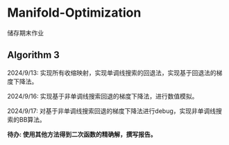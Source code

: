 # Manifold-Optimization

储存期末作业

## Algorithm 3

2024/9/13: 实现所有收缩映射，实现单调线搜索的回退法，实现基于回退法的梯度下降法。

2024/9/16: 实现基于非单调线搜索回退的梯度下降法，进行数值模拟。

2024/9/17: 对基于非单调线搜索回退的梯度下降法进行debug，实现非单调线搜索的BB算法。

**待办: 使用其他方法得到二次函数的精确解，撰写报告。**